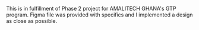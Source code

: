 This is in fulfillment of Phase 2 project for AMALITECH GHANA's GTP program.
Figma file was provided with specifics and I implemented a design as close as possible.
